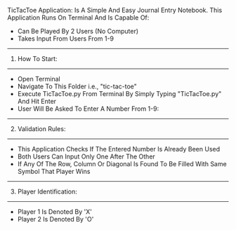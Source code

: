 TicTacToe Application: Is A Simple And Easy Journal Entry Notebook. This Application Runs On Terminal And Is Capable Of:
* Can Be Played By 2 Users (No Computer)
* Takes Input From Users From 1-9

----------------
1. How To Start:
----------------
* Open Terminal
* Navigate To This Folder i.e., "tic-tac-toe"
* Execute TicTacToe.py From Terminal By Simply Typing "TicTacToe.py" And Hit Enter
* User Will Be Asked To Enter A Number From 1-9:

--------------------
2. Validation Rules:
--------------------
* This Application Checks If The Entered Number Is Already Been Used
* Both Users Can Input Only One After The Other
* If Any Of The Row, Column Or Diagonal Is Found To Be Filled With Same Symbol That Player Wins

-------------------------
3. Player Identification:
-------------------------
* Player 1 Is Denoted By 'X'
* Player 2 Is Denoted By 'O'
